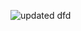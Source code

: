 ![updated dfd](https://cloud.githubusercontent.com/assets/25205320/22665598/edc7db88-ec7a-11e6-9f09-78c56036d8dc.JPG)
